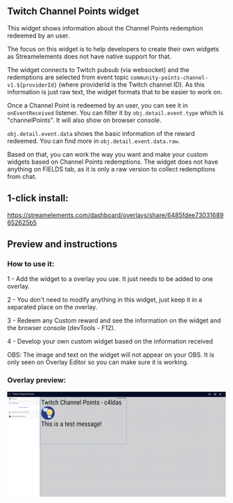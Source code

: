 <h2 id="widget-name" class="widget-name">Twitch Channel Points widget</h2>
<p id="description" class="description">This widget shows information about the Channel Points redemption redeemed by an user.</p>
<p>The focus on this widget is to help developers to create their own widgets as Streamelements does not have native support for that. </p>
<p>The widget connects to Twitch pubsub (via websocket) and the redemptions are selected from event topic <code>community-points-channel-v1.${providerId}</code> (where providerId is the Twitch channel ID). As this information is just raw text, the widget formats that to be easier to work on.</p>
<p>Once a Channel Point is redeemed by an user, you can see it in <code>onEventReceived</code> listener. You can filter it by <code>obj.detail.event.type</code> which is &quot;channelPoints&quot;. It will also show on browser console. </p>
<p><code>obj.detail.event.data</code> shows the basic information of the reward redeemed. You can find more in <code>obj.detail.event.data.raw</code>.</p>
<p>Based on that, you can work the way you want and make your custom widgets based on Channel Points redemptions. The widget does not have anything on FIELDS tab, as it is only a raw version to collect redemptions from chat. </p>
<h2>1-click install:</h2>
<p><a href="https://streamelements.com/dashboard/overlays/share/6485fdee73031689652625b5">https://streamelements.com/dashboard/overlays/share/6485fdee73031689652625b5</a></p>
<h2>Preview and instructions</h2>
<h3>How to use it:</h3>
<p>1 - Add the widget to a overlay you use. It just needs to be added to one overlay.</p>
<p>2 - You don&#39;t need to modify anything in this widget, just keep it in a separated place on the overlay.</p>
<p>3 - Redeem any Custom reward and see the information on the widget and the browser console (devTools - F12). </p>
<p>4 - Develop your own custom widget based on the information received</p>
<p>OBS: The image and text on the widget will not appear on your OBS. It is only seen on Overlay Editor so you can make sure it is working. </p>
<h3>Overlay preview:</h3>
<p><img src="https://raw.githubusercontent.com/c4ldas/streamelements-widgets/main/twitch-channel-points/widget.png" alt="Overlay Preview"></p>
